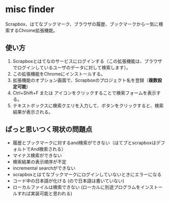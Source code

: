 # misc finder

Scrapbox、はてなブックマーク、ブラウザの履歴、ブックマークから一気に検索するChrome拡張機能。

## 使い方

1. Scrapboxとはてなのサービスにログインする（この拡張機能は、ブラウザでログインしているユーザのデータに対して検索します）。
2. この拡張機能をChromeにインストールする。
3. 拡張機能のオプション画面で、Scrapboxのプロジェクト名を登録（**複数設定可能**）
4. Ctrl+Shift+F または アイコンをクリックすることで検索フォームを表示する。
5. テキストボックスに検索クエリを入力して、ボタンをクリックすると、検索結果が表示される。

## ぱっと思いつく現状の問題点
* 履歴とブックマークに対するand検索ができない（はてブとscrapboxはデフォルトでAnd検索される）
* マイナス検索ができない
* 検索結果の表示順序が不定
* incremental searchができない
* scrapboxとはてなブックマークにログインしていないときにエラーになる
* コード中の日本語が化ける (ので日本語は書いていない)
* ローカルファイルは検索できない (ローカルに別途プログラムをインストールすれば実装可能と思われる)
